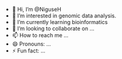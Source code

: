 - 👋 Hi, I’m @NiguseH
- 👀 I’m interested in genomic data analysis.
- 🌱 I’m currently learning bioinformatics 
- 💞️ I’m looking to collaborate on ...
- 📫 How to reach me ...
- 😄 Pronouns: ...
- ⚡ Fun fact: ...

<!---
NiguseH/NiguseH is a ✨ special ✨ repository because its `README.md` (this file) appears on your GitHub profile.
You can click the Preview link to take a look at your changes.
--->
